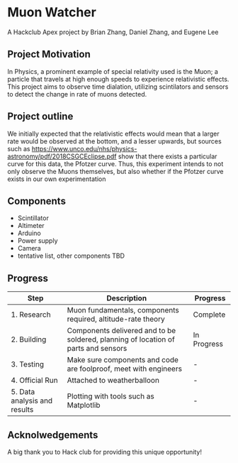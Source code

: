 # Muon Watcher

A Hackclub Apex project by Brian Zhang, Daniel Zhang, and Eugene Lee

## Project Motivation

In Physics, a prominent example of special relativity used is the Muon; a particle that travels at high enough speeds to experience relativistic effects. This project aims to observe time dialation, utilizing scintilators and sensors to detect the change in rate of muons detected.

## Project outline

We initially expected that the relativistic effects would mean that a larger rate would be observed at the bottom, and a lesser upwards, but sources such as
https://www.unco.edu/nhs/physics-astronomy/pdf/2018CSGCEclipse.pdf
show that there exists a particular curve for this data, the Pfotzer curve. Thus, this experiment intends to not only observe the Muons themselves, but also whether if the Pfotzer curve exists in our own experimentation

## Components
- Scintillator
- Altimeter
- Arduino
- Power supply
- Camera
- tentative list, other components TBD

## Progress

| Step   | Description | Progress|
| -------- | ------- | ------ |
| 1. Research | Muon fundamentals, components required, altitude-rate theory  | Complete|
| 2. Building| Components delivered and to be soldered, planning of location of parts and sensors   | In Progress |
| 3. Testing  | Make sure components and code are foolproof, meet with engineers | - |
| 4. Official Run | Attached to weatherballoon| - |
|5. Data analysis and results| Plotting with tools such as Matplotlib | -|

## Acknolwedgements

A big thank you to Hack club for providing this unique opportunity!
